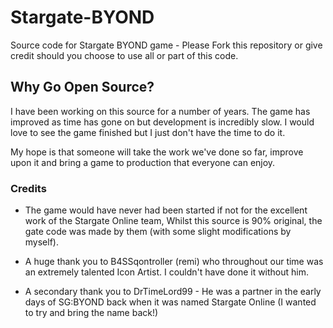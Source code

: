 # Stargate-BYOND
Source code for Stargate BYOND game - Please Fork this repository or give credit should you choose to use all or part of this code.

## Why Go Open Source?
I have been working on this source for a number of years. The game has improved as time has gone on but development is incredibly slow.
I would love to see the game finished but I just don't have the time to do it.

My hope is that someone will take the work we've done so far, improve upon it and bring a game to production that everyone can enjoy.

### Credits
* The game would have never had been started if not for the excellent work of the Stargate Online team, Whilst this source is 90% original, the gate code was made by them
(with some slight modifications by myself).

* A huge thank you to B4SSqontroller (remi) who throughout our time was an extremely talented Icon Artist. I couldn't have done it without him.

* A secondary thank you to DrTimeLord99 - He was a partner in the early days of SG:BYOND back when it was named Stargate Online (I wanted to try and bring the name back!)

